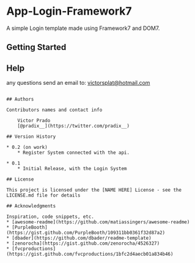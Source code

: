 # App-Login-Framework7

A simple Login template made using Framework7 and DOM7.


## Getting Started

## Help

any questions send an email to: victorsplat@hotmail.com

```

## Authors

Contributors names and contact info

    Victor Prado
    [@pradix__](https://twitter.com/pradix__)

## Version History

* 0.2 (on work)
    * Register System connected with the api.

* 0.1
    * Initial Release, with the Login System

## License

This project is licensed under the [NAME HERE] License - see the LICENSE.md file for details

## Acknowledgments

Inspiration, code snippets, etc.
* [awesome-readme](https://github.com/matiassingers/awesome-readme)
* [PurpleBooth](https://gist.github.com/PurpleBooth/109311bb0361f32d87a2)
* [dbader](https://github.com/dbader/readme-template)
* [zenorocha](https://gist.github.com/zenorocha/4526327)
* [fvcproductions](https://gist.github.com/fvcproductions/1bfc2d4aecb01a834b46)